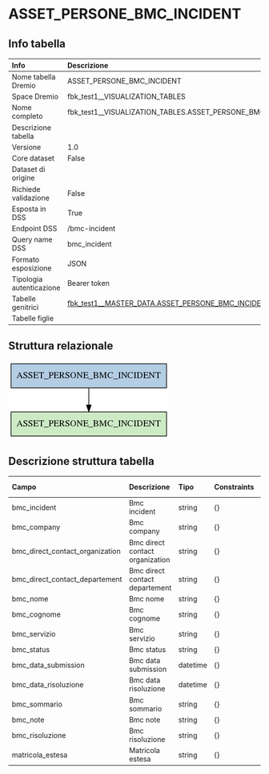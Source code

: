 # ASSET_PERSONE_BMC_INCIDENT

## Info tabella

| Info                     | Descrizione                                                                                                         |
|:-------------------------|:--------------------------------------------------------------------------------------------------------------------|
| Nome tabella Dremio      | ASSET_PERSONE_BMC_INCIDENT                                                                                          |
| Space Dremio             | fbk_test1__VISUALIZATION_TABLES                                                                                     |
| Nome completo            | fbk_test1__VISUALIZATION_TABLES.ASSET_PERSONE_BMC_INCIDENT                                                          |
| Descrizione tabella      |                                                                                                                     |
| Versione                 | 1.0                                                                                                                 |
| Core dataset             | False                                                                                                               |
| Dataset di origine       |                                                                                                                     |
| Richiede validazione     | False                                                                                                               |
| Esposta in DSS           | True                                                                                                                |
| Endpoint DSS             | /bmc-incident                                                                                                       |
| Query name DSS           | bmc_incident                                                                                                        |
| Formato esposizione      | JSON                                                                                                                |
| Tipologia autenticazione | Bearer token                                                                                                        |
| Tabelle genitrici        | [fbk_test1__MASTER_DATA.ASSET_PERSONE_BMC_INCIDENT](/fbk_test1__MASTER_DATA/ASSET_PERSONE_BMC_INCIDENT/markdown.md) |
| Tabelle figlie           |                                                                                                                     |

## Struttura relazionale

![ASSET_PERSONE_BMC_INCIDENT](./graph_png.png)

## Descrizione struttura tabella

| Campo                           | Descrizione                     | Tipo     | Constraints   | Linked data   | errors   |
|:--------------------------------|:--------------------------------|:---------|:--------------|:--------------|:---------|
| bmc_incident                    | Bmc incident                    | string   | {}            |               | {}       |
| bmc_company                     | Bmc company                     | string   | {}            |               | {}       |
| bmc_direct_contact_organization | Bmc direct contact organization | string   | {}            |               | {}       |
| bmc_direct_contact_departement  | Bmc direct contact departement  | string   | {}            |               | {}       |
| bmc_nome                        | Bmc nome                        | string   | {}            |               | {}       |
| bmc_cognome                     | Bmc cognome                     | string   | {}            |               | {}       |
| bmc_servizio                    | Bmc servizio                    | string   | {}            |               | {}       |
| bmc_status                      | Bmc status                      | string   | {}            |               | {}       |
| bmc_data_submission             | Bmc data submission             | datetime | {}            |               | {}       |
| bmc_data_risoluzione            | Bmc data risoluzione            | datetime | {}            |               | {}       |
| bmc_sommario                    | Bmc sommario                    | string   | {}            |               | {}       |
| bmc_note                        | Bmc note                        | string   | {}            |               | {}       |
| bmc_risoluzione                 | Bmc risoluzione                 | string   | {}            |               | {}       |
| matricola_estesa                | Matricola estesa                | string   | {}            |               | {}       |
